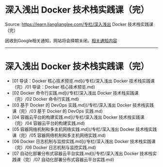 # 深入浅出 Docker 技术栈实践课（完） 

Source: https://learn.lianglianglee.com/专栏/深入浅出 Docker 技术栈实践课（完）

因收到Google相关通知，网站将会择期关闭。[相关通知内容](https://lumendatabase.org/notices/44265620)

---

# 深入浅出 Docker 技术栈实践课（完）

* [01 导读：Docker 核心技术预览.md](/专栏/深入浅出 Docker 技术栈实践课（完）/01 导读：Docker 核心技术预览.md)
* [02 Docker 命令行实践.md](/专栏/深入浅出 Docker 技术栈实践课（完）/02 Docker 命令行实践.md)
* [03 基于 Docker 的 DevOps 实践.md](/专栏/深入浅出 Docker 技术栈实践课（完）/03 基于 Docker 的 DevOps 实践.md)
* [04 容器云平台的构建实践.md](/专栏/深入浅出 Docker 技术栈实践课（完）/04 容器云平台的构建实践.md)
* [05 容器网络机制和多主机网络实践.md](/专栏/深入浅出 Docker 技术栈实践课（完）/05 容器网络机制和多主机网络实践.md)
* [06 Docker 日志机制与监控实践.md](/专栏/深入浅出 Docker 技术栈实践课（完）/06 Docker 日志机制与监控实践.md)
* [07 自动化部署分布式容器云平台实践.md](/专栏/深入浅出 Docker 技术栈实践课（完）/07 自动化部署分布式容器云平台实践.md)